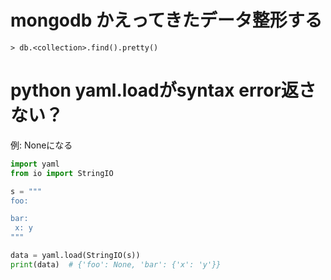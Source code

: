 # mongodb かえってきたデータ整形する

```
> db.<collection>.find().pretty()
```

# python yaml.loadがsyntax error返さない？

例: Noneになる

```python
import yaml
from io import StringIO

s = """
foo:

bar:
 x: y
"""

data = yaml.load(StringIO(s))
print(data)  # {'foo': None, 'bar': {'x': 'y'}}
```

